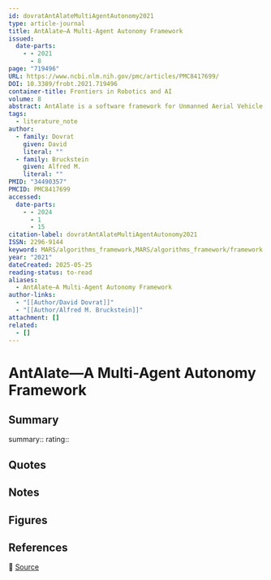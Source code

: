 ```yaml
---
id: dovratAntAlateMultiAgentAutonomy2021
type: article-journal
title: AntAlate—A Multi-Agent Autonomy Framework
issued:
  date-parts:
    - - 2021
      - 8
page: "719496"
URL: https://www.ncbi.nlm.nih.gov/pmc/articles/PMC8417699/
DOI: 10.3389/frobt.2021.719496
container-title: Frontiers in Robotics and AI
volume: 8
abstract: AntAlate is a software framework for Unmanned Aerial Vehicle (UAV) autonomy, designed to streamline and facilitate the work of application developers, particularly in deployment of Multi-Agent Robotic Systems (MARS). We created AntAlate in order to bring our research in the field of multi-agent systems from theoretical results to both advanced simulations and to real-life demonstrations. Creating a framework capable of catering to MARS applications requires support for distributed, decentralized, control using local sensing, performed autonomously by groups of identical anonymous agents. Though mainly interested in the emergent behavior of the system as a whole, we focused on the single agent and created a framework suitable for a system of systems approach, while minimizing the hardware requirements of the single agent. Global observers or even a centralized control can be added on top of AntAlate, but the framework does not require a global actor to finalize an application. The same applies to a human in the loop, and fully autonomous UAV applications can be written in as straightforward a way as can semi-autonomous applications. In this paper we describe the AntAlate framework and demonstrate its utility and versatility.
tags:
  - literature_note
author:
  - family: Dovrat
    given: David
    literal: ""
  - family: Bruckstein
    given: Alfred M.
    literal: ""
PMID: "34490357"
PMCID: PMC8417699
accessed:
  date-parts:
    - - 2024
      - 1
      - 15
citation-label: dovratAntAlateMultiAgentAutonomy2021
ISSN: 2296-9144
keyword: MARS/algorithms_framework,MARS/algorithms_framework/framework
year: "2021"
dateCreated: 2025-05-25
reading-status: to-read
aliases:
  - AntAlate—A Multi-Agent Autonomy Framework
author-links:
  - "[[Author/David Dovrat]]"
  - "[[Author/Alfred M. Bruckstein]]"
attachment: []
related:
  - []
---
```


# AntAlate—A Multi-Agent Autonomy Framework

## Summary
summary::
rating::

## Quotes

## Notes

## Figures

## References

🔗 [Source](https://www.ncbi.nlm.nih.gov/pmc/articles/PMC8417699/)

